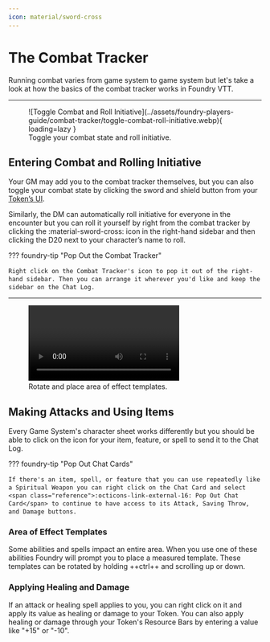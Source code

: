 ```yaml
---
icon: material/sword-cross
---
```


# The Combat Tracker
Running combat varies from game system to game system but let's take a look at how the basics of the combat tracker works in Foundry VTT.

---

<figure class="right w450" markdown>
  ![Toggle Combat and Roll Initiative](../assets/foundry-players-guide/combat-tracker/toggle-combat-roll-initiative.webp){ loading=lazy }
  <figcaption>Toggle your combat state and roll initiative.</figcaption>
</figure>

## Entering Combat and Rolling Initiative
Your GM may add you to the combat tracker themselves, but you can also toggle your combat state by clicking the sword and shield button from your [Token’s UI](token-features.md).

Similarly, the DM can automatically roll initiative for everyone in the encounter but you can roll it yourself by right from the combat tracker by clicking the <span class="reference">:material-sword-cross:</span> icon in the right-hand sidebar and then clicking the D20 next to your character’s name to roll.

??? foundry-tip "Pop Out the Combat Tracker"

    Right click on the Combat Tracker's icon to pop it out of the right-hand sidebar. Then you can arrange it wherever you'd like and keep the sidebar on the Chat Log.

<div class="clear"></div>

---

<figure class="right w450 video_container" markdown>
  <video controls="true" allowfullscreen="true">
    <source src="../../assets/foundry-players-guide/combat-tracker/area-of-effect.webm" type="video/webm">
    Your browser does not support the video tag.
  </video>
  <figcaption markdown>Rotate and place area of effect templates.</figcaption>
</figure>

## Making Attacks and Using Items
Every Game System's character sheet works differently but you should be able to click on the icon for your item, feature, or spell to send it to the Chat Log.

??? foundry-tip "Pop Out Chat Cards"

    If there's an item, spell, or feature that you can use repeatedly like a Spiritual Weapon you can right click on the Chat Card and select <span class="reference">:octicons-link-external-16: Pop Out Chat Card</span> to continue to have access to its Attack, Saving Throw, and Damage buttons.

### Area of Effect Templates
Some abilities and spells impact an entire area. When you use one of these abilities Foundry will prompt you to place a measured template. These templates can be rotated by holding ++ctrl++ and scrolling up or down.

### Applying Healing and Damage
If an attack or healing spell applies to you, you can right click on it and apply its value as healing or damage to your Token. You can also apply healing or damage through your Token's Resource Bars by entering a value like "+15" or "-10".